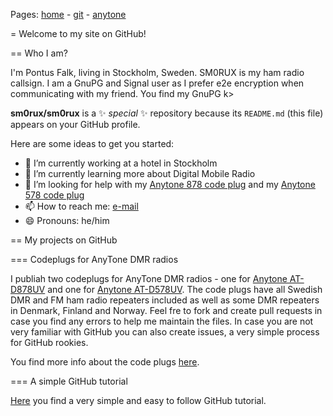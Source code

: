 Pages: [home](https://sm0rux.github.io/) - [git](https://sm0rux.github.io/git.html) - [anytone](https://sm0rux.github.io/anytone.html)

= Welcome to my site on GitHub!

== Who I am?

I'm Pontus Falk, living in Stockholm, Sweden. SM0RUX is my ham radio callsign. I am a GnuPG and Signal user as I prefer e2e encryption when communicating with my friend. You find my GnuPG k> 
                                                                                                                                                                                               
**sm0rux/sm0rux** is a ✨ _special_ ✨ repository because its `README.md` (this file) appears on your GitHub profile.                                                                          
                                                                                                                                                                                               
Here are some ideas to get you started:                                                                                                                                                        
                                                                                                                                                                                               
* 🔭 I’m currently working at a hotel in Stockholm                                                                                                                                             
* 🌱 I’m currently learning more about Digital Mobile Radio                                                                                                                                    
* 🤔 I’m looking for help with my [Anytone 878 code plug](https://github.com/sm0rux/at-d878uv) and my [Anytone 578 code plug](https://github.com/sm0rux/at-d578uv)                             
* 📫 How to reach me: [e-mail](mailto:pfalk@ax25.org)                                                                                                                                          
* 😄 Pronouns: he/him                                                                                                                                                                          
<!-- - 👯 I’m looking to collaborate on ...                                                                                                                                                    
- 💬 Ask me about ...                                                                                                                                                                          
- ⚡ Fun fact: ... -->

== My projects on GitHub

=== Codeplugs for AnyTone DMR radios

I publiah two codeplugs for AnyTone DMR radios - one for [Anytone AT-D878UV](https://github.com/sm0rux/at-d878uv) and one for [Anytone AT-D578UV](https://github.com/sm0rux/at-d578uv).
The code plugs have all Swedish DMR and FM ham radio repeaters included as well as some DMR repeaters in Denmark, Finland and Norway. Feel fre to fork and create pull requests in case
you find any errors to help me maintain the files. In case you are not very familiar with GitHub you can also create issues, a very simple process for GitHub rookies.

You find more info about the code plugs [here](https://sm0rux.github.io/anytone.html).

=== A simple GitHub tutorial

[Here](https://sm0rux.github.io/git.html) you find a very simple and easy to follow GitHub tutorial.
